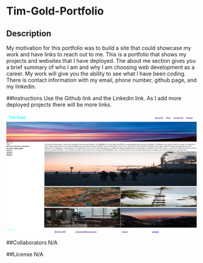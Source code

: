 # Tim-Gold-Portfolio

## Description
My motivation for this portfolio was to build a site that could showcase my work and have links to reach out to me. This is a portfolio that shows my projects and websites that I have deployed. The about me section gives you a brief summary of who I am and why I am choosing web development as a career. My work will give you the ability to see what I have been coding. There is contact information with my email, phone number, github page, and my linkedin. 

##Instructions
Use the Github link and the Linkedin link. As I add more deployed projects there will be more links. 

![Alt text](./assets/images/screenshot.png)

##Collaborators
N/A

##License
N/A
